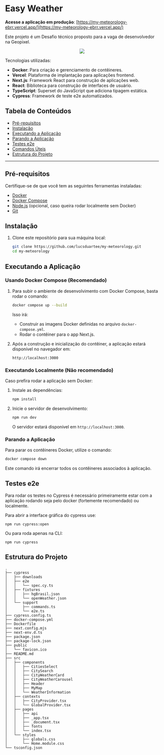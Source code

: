 # Easy Weather

**Acesse a aplicação em produção**: [https://my-meteorology-ebrr.vercel.app/](https://my-meteorology-ebrr.vercel.app/)

Este projeto é um Desafio técnico proposto para a vaga de desenvolvedor na Geopixel.

<p align="center">
  <a href="https://skillicons.dev">
    <img src="https://skillicons.dev/icons?i=react,css,typescript,nextjs,cypress,docker,vercel" />
  </a>
</p>

Tecnologias utilizadas:

- **Docker**: Para criação e gerenciamento de contêineres.
- **Vercel**: Plataforma de implantação para aplicações frontend.
- **Next.js**: Framework React para construção de aplicações web.
- **React**: Biblioteca para construção de interfaces de usuário.
- **TypeScript**: Superset do JavaScript que adiciona tipagem estática.
- **Cypress**: Framework de teste e2e automatizados.

 ## Tabela de Conteúdos

 - [Pré-requisitos](#pré-requisitos)
 - [Instalação](#instalação)
 - [Executando a Aplicação](#executando-a-aplicação)
 - [Parando a Aplicação](#parando-a-aplicação)
 - [Testes e2e](#testes-e2e)
 - [Comandos Úteis](#comandos-úteis)
 - [Estrutura do Projeto](#estrutura-do-projeto)
---

 ## Pré-requisitos

 Certifique-se de que você tem as seguintes ferramentas instaladas:

 - [Docker](https://www.docker.com/get-started)
 - [Docker Compose](https://docs.docker.com/compose/install/)
 - [Node.js](https://nodejs.org/) (opcional, caso queira rodar localmente sem Docker)
 - [Git](https://git-scm.com/)

 ## Instalação

 1. Clone este repositório para sua máquina local:
    ```bash
    git clone https://github.com/lucsduartee/my-meteorology.git
    cd my-meteorology
    ```

 ## Executando a Aplicação

 ### Usando Docker Compose (Recomendado)

 1. Para subir o ambiente de desenvolvimento com Docker Compose, basta rodar o comando:
    ```bash
    docker compose up --build
    ```

    Isso irá:
    - Construir as imagens Docker definidas no arquivo `docker-compose.yml`.
    - Rodar o contêiner para o app Next.js.

 2. Após a construção e inicialização do contêiner, a aplicação estará disponível no navegador em:
    ```
    http://localhost:3000
    ```

 ### Executando Localmente (Não recomendado)

 Caso prefira rodar a aplicação sem Docker:

 1. Instale as dependências:
    ```bash
    npm install
    ```

 2. Inicie o servidor de desenvolvimento:
    ```bash
    npm run dev
    ```

    O servidor estará disponível em `http://localhost:3000`.

###  Parando a Aplicação

 Para parar os contêineres Docker, utilize o comando:

 ```bash
 docker compose down
 ```

 Este comando irá encerrar todos os contêineres associados à aplicação.

## Testes e2e
Para rodar os testes no Cypress é necessário primeiramente estar com a aplicação rodando seja pelo docker (fortemente recomendado) ou localmente.

Para abrir a interface gráfica do cypress use:

```
npm run cypress:open
```
Ou para roda apenas na CLI:

```
npm run cypress
```

## Estrutura do Projeto

 ```plaintext
.
├── cypress
│   ├── downloads
│   ├── e2e
│   │   └── spec.cy.ts
│   ├── fixtures
│   │   ├── hgBrasil.json
│   │   └── openWeather.json
│   └── support
│       ├── commands.ts
│       └── e2e.ts
├── cypress.config.ts
├── docker-compose.yml
├── Dockerfile
├── next.config.mjs
├── next-env.d.ts
├── package.json
├── package-lock.json
├── public
│   └── favicon.ico
├── README.md
├── src
│   ├── components
│   │   ├── CitiesSelect
│   │   ├── CitySearch
│   │   ├── CityWeatherCard
│   │   ├── CityWeatherCarousel
│   │   ├── Header
│   │   ├── MyMap
│   │   └── WeatherInformation
│   ├── contexts
│   │   ├── CityProvider.tsx
│   │   └── GlobalProvider.tsx
│   ├── pages
│   │   ├── api
│   │   ├── _app.tsx
│   │   ├── _document.tsx
│   │   ├── fonts
│   │   └── index.tsx
│   └── styles
│       ├── globals.css
│       └── Home.module.css
└── tsconfig.json
 ```
